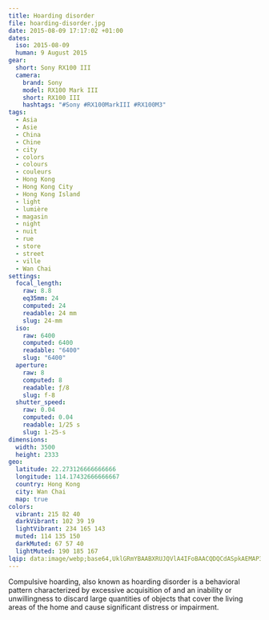 ```yaml
---
title: Hoarding disorder
file: hoarding-disorder.jpg
date: 2015-08-09 17:17:02 +01:00
dates:
  iso: 2015-08-09
  human: 9 August 2015
gear:
  short: Sony RX100 III
  camera:
    brand: Sony
    model: RX100 Mark III
    short: RX100 III
    hashtags: "#Sony #RX100MarkIII #RX100M3"
tags:
  - Asia
  - Asie
  - China
  - Chine
  - city
  - colors
  - colours
  - couleurs
  - Hong Kong
  - Hong Kong City
  - Hong Kong Island
  - light
  - lumière
  - magasin
  - night
  - nuit
  - rue
  - store
  - street
  - ville
  - Wan Chai
settings:
  focal_length:
    raw: 8.8
    eq35mm: 24
    computed: 24
    readable: 24 mm
    slug: 24-mm
  iso:
    raw: 6400
    computed: 6400
    readable: "6400"
    slug: "6400"
  aperture:
    raw: 8
    computed: 8
    readable: ƒ/8
    slug: f-8
  shutter_speed:
    raw: 0.04
    computed: 0.04
    readable: 1/25 s
    slug: 1-25-s
dimensions:
  width: 3500
  height: 2333
geo:
  latitude: 22.273126666666666
  longitude: 114.17432666666667
  country: Hong Kong
  city: Wan Chai
  map: true
colors:
  vibrant: 215 82 40
  darkVibrant: 102 39 19
  lightVibrant: 234 165 143
  muted: 114 135 150
  darkMuted: 67 57 40
  lightMuted: 190 185 167
lqip: data:image/webp;base64,UklGRmYBAABXRUJQVlA4IFoBAACQDQCdASpkAEMAP3Gqylo0rbw6rbd7M4AuCWUAz2dRq/7FkgrClw8IuLWDIHnv21hcRAU8pe4zSwu/66PdZww7aU/XFSHpFU4AZnOPDm1ndj0OPZ3EaxCrNYYuUHO+ea/Q62C3VocJCfNH538BHQ+lb+Vp8QAA/u9Xq+Ro0EB5Sz7rwqc2iS6aFzsdfdOzJuMztpieAEKLwuqbXFBz88v/RSgyNBNXeVzB+mwqBQ7g4oPx7LvAG8i+m8xnN5f6P7tku50hv8LwwWNDKp4h7ddJczikpICr8urvEd8LBgdjwAt+hcfh+PicUd162fnqQ/sSHXVZOthMLOA0nbXmp2RVV6t20nN4C3Re7azBzxxdF9YMddw8O5WPQnoshRh9dOt3JsXsQ2B4H2Z4DTsIfQh96H/okyqlx8IA29qVZtPRhr3S5n69iIhfb1al3qz8zbgZSpTHzg4AAAAA
---
```


Compulsive hoarding, also known as hoarding disorder is a behavioral pattern characterized by excessive acquisition of and an inability or unwillingness to discard large quantities of objects that cover the living areas of the home and cause significant distress or impairment.
